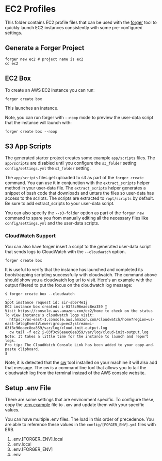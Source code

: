# EC2 Profiles

This folder contains EC2 profile files that can be used with the [forger](https://github.com/tongueroo/forger) tool to quickly launch EC2 instances consistently with some pre-configured settings.

## Generate a Forger Project

    forger new ec2 # project name is ec2
    cd ec2

## EC2 Box

To create an AWS EC2 instance you can run:

    forger create box

This launches an instance.

Note, you can run forger with `--noop` mode to preview the user-data script that the instance will launch with:

    forger create box --noop

## S3 App Scripts

The generated starter project creates some example `app/scripts` files.  The `app/scripts` are disabled until you configure the `s3_folder` setting `config/settings.yml` the `s3_folder` setting. 

The `app/scripts` files get uploaded to s3 as part of the `forger create` command.  You can use it in conjunction with the `extract_scripts` helper method in your user-data file. The `extract_scripts` helper generates a snippet of bash code that downloads and untars the files so user-data has access to the scripts. The scripts are extracted to `/opt/scripts` by default.  Be sure to add extract_scripts to your user-data script.

You can also specify the `--s3-folder` option as part of the `forger new` command to spare you from manually editing all the necessary files like `config/settings.yml` and the user-data scripts.

### CloudWatch Support

You can also have forger insert a script to the generated user-data script that sends logs to CloudWatch with the `--cloudwatch` option.

    forger create box

It is useful to verify that the instance has launched and completed its bootstrapping scripting successfully with cloudwatch.  The command above should show you a cloudwatch log url to visit.  Here's an example with the output filtered to put the focus on the cloudwatch log message:

    $ forger create box --cloudwatch
    ...
    Spot instance request id: sir-sb5r4e1j
    EC2 instance box created: i-03f3c96eaec8ea359 🎉
    Visit https://console.aws.amazon.com/ec2/home to check on the status
    To view instance's cloudwatch logs visit:
      https://us-east-1.console.aws.amazon.com/cloudwatch/home?region=us-east-1#logEventViewer:group=ec2;stream=i-03f3c96eaec8ea359/var/log/cloud-init-output.log
      cw tail -f ec2 i-03f3c96eaec8ea359/var/log/cloud-init-output.log
    Note: It takes a little time for the instance to launch and report logs.
    Pro tip: The CloudWatch Console Link has been added to your copy-and-paste clipboard.
    $

Note, it is detected that the [cw](https://github.com/lucagrulla/cw) tool installed on your machine it will also add that message.  The cw is a command line tool that allows you to tail the cloudwatch log from the terminal instead of the AWS console website.

## Setup .env File

There are some settings that are environment specific.  To configure these, copy the [.env.example](.env.example) file to `.env` and update them with your specific values.

You can have multiple .env files.  The load in this order of precedence.  You are able to reference these values in the `config/[FORGER_ENV].yml` files with ERB.

1. .env.[FORGER_ENV].local
2. .env.local
3. .env.[FORGER_ENV]
4. .env
